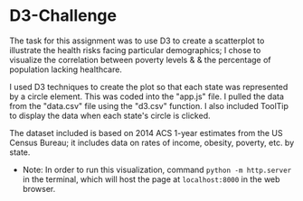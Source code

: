 # D3-Challenge

The task for this assignment was to use D3 to create a scatterplot to illustrate the health risks facing particular demographics; I chose to visualize the correlation between poverty levels & & the percentage of population lacking healthcare.

I used D3 techniques to create the plot so that each state was represented by a circle element.  This was coded into the "app.js" file.  I pulled the data from the "data.csv" file using the "d3.csv" function.  I also included ToolTip to display the data when each state's circle is clicked.

The dataset included is based on 2014 ACS 1-year estimates from the US Census Bureau; it includes data on rates of income, obesity, poverty, etc. by state.

* Note: In order to run this visualization, command `python -m http.server` in the terminal, which will host the page at `localhost:8000` in the web browser.

